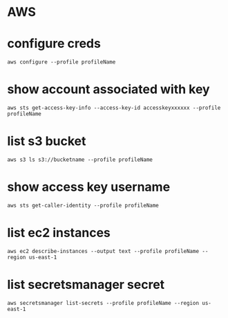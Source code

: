 # AWS

# configure creds

```
aws configure --profile profileName

```

# show account associated with key

```
aws sts get-access-key-info --access-key-id accesskeyxxxxxx --profile profileName

```

# list s3 bucket

```
aws s3 ls s3://bucketname --profile profileName

```

# show access key username

```
aws sts get-caller-identity --profile profileName

```

# list ec2 instances

```
aws ec2 describe-instances --output text --profile profileName --region us-east-1

```

# list secretsmanager secret

```
aws secretsmanager list-secrets --profile profileName --region us-east-1

```